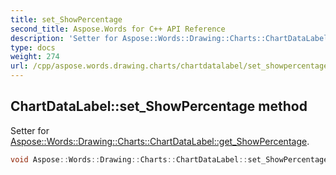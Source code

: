 ```yaml
---
title: set_ShowPercentage
second_title: Aspose.Words for C++ API Reference
description: 'Setter for Aspose::Words::Drawing::Charts::ChartDataLabel::get_ShowPercentage.'
type: docs
weight: 274
url: /cpp/aspose.words.drawing.charts/chartdatalabel/set_showpercentage/
---
```

## ChartDataLabel::set_ShowPercentage method


Setter for [Aspose::Words::Drawing::Charts::ChartDataLabel::get_ShowPercentage](../get_showpercentage/).

```cpp
void Aspose::Words::Drawing::Charts::ChartDataLabel::set_ShowPercentage(bool value)
```

